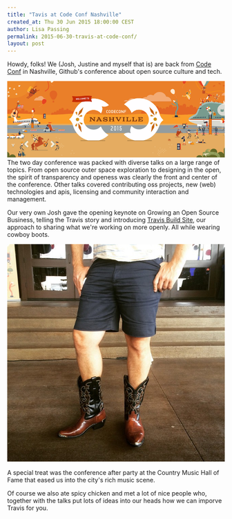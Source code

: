```yaml
---
title: "Tavis at Code Conf Nashville"
created_at: Thu 30 Jun 2015 18:00:00 CEST
author: Lisa Passing
permalink: 2015-06-30-travis-at-code-conf/
layout: post
---
```


Howdy, folks! We (Josh, Justine and myself that is) are back from [Code Conf](http://codeconf.com/) in Nashville, Github's conference about open source culture and tech.  

![Code Conf Nashville Logo](/images/2015-codeconf.png)
The two day conference was packed with diverse talks on a large range of topics. From open source outer space exploration to designing in the open, the spirit of transparency and openess was clearly the front and center of the conference. Other talks covered contributing oss projects, new (web) technologies and apis, licensing and community interaction and management.

Our very own Josh gave the opening keynote on Growing an Open Source Business, telling the Travis story and introducing [Travis Build Site](/2015-06-25-introducing-travis-build-site-public-roadmap-and-changelog/), our approach to sharing what we're working on more openly. All while wearing cowboy boots.

![Josh wearing cowboy boots](/images/2015-josh-boots.jpg)

A special treat was the conference after party at the Country Music Hall of Fame that eased us into
the city's rich music scene.

Of course we also ate spicy chicken and met a lot of nice people who, together with the talks put lots of ideas into our heads how we can imporve Travis for you.
